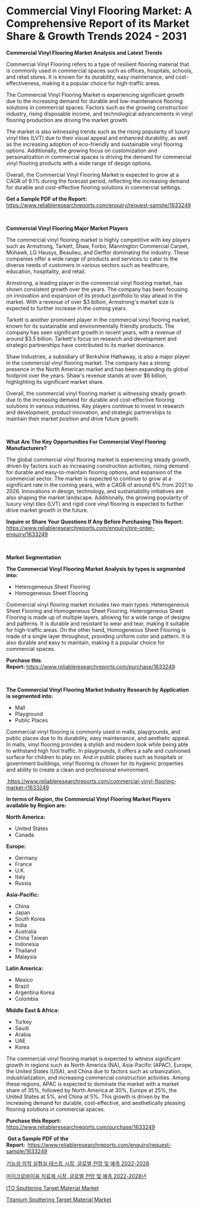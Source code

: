 <p><h1>Commercial Vinyl Flooring Market: A Comprehensive Report of its Market Share & Growth Trends 2024 - 2031</h1></p><p><strong>Commercial Vinyl Flooring Market Analysis and Latest Trends</strong></p>
<p><p>Commercial Vinyl Flooring refers to a type of resilient flooring material that is commonly used in commercial spaces such as offices, hospitals, schools, and retail stores. It is known for its durability, easy maintenance, and cost-effectiveness, making it a popular choice for high-traffic areas.</p><p>The Commercial Vinyl Flooring Market is experiencing significant growth due to the increasing demand for durable and low-maintenance flooring solutions in commercial spaces. Factors such as the growing construction industry, rising disposable income, and technological advancements in vinyl flooring production are driving the market growth.</p><p>The market is also witnessing trends such as the rising popularity of luxury vinyl tiles (LVT) due to their visual appeal and enhanced durability, as well as the increasing adoption of eco-friendly and sustainable vinyl flooring options. Additionally, the growing focus on customization and personalization in commercial spaces is driving the demand for commercial vinyl flooring products with a wide range of design options.</p><p>Overall, the Commercial Vinyl Flooring Market is expected to grow at a CAGR of 9.1% during the forecast period, reflecting the increasing demand for durable and cost-effective flooring solutions in commercial settings.</p></p>
<p><strong>Get a Sample PDF of the Report:&nbsp;</strong> <a href="https://www.reliableresearchreports.com/enquiry/request-sample/1633249">https://www.reliableresearchreports.com/enquiry/request-sample/1633249</a></p>
<p>&nbsp;</p>
<p><strong>Commercial Vinyl Flooring Major Market Players</strong></p>
<p><p>The commercial vinyl flooring market is highly competitive with key players such as Armstrong, Tarkett, Shaw, Forbo, Mannington Commercial Carpet, Mohawk, LG Hausys, Beaulieu, and Gerflor dominating the industry. These companies offer a wide range of products and services to cater to the diverse needs of customers in various sectors such as healthcare, education, hospitality, and retail.</p><p>Armstrong, a leading player in the commercial vinyl flooring market, has shown consistent growth over the years. The company has been focusing on innovation and expansion of its product portfolio to stay ahead in the market. With a revenue of over $3 billion, Armstrong's market size is expected to further increase in the coming years.</p><p>Tarkett is another prominent player in the commercial vinyl flooring market, known for its sustainable and environmentally friendly products. The company has seen significant growth in recent years, with a revenue of around $3.5 billion. Tarkett's focus on research and development and strategic partnerships have contributed to its market dominance.</p><p>Shaw Industries, a subsidiary of Berkshire Hathaway, is also a major player in the commercial vinyl flooring market. The company has a strong presence in the North American market and has been expanding its global footprint over the years. Shaw's revenue stands at over $6 billion, highlighting its significant market share.</p><p>Overall, the commercial vinyl flooring market is witnessing steady growth due to the increasing demand for durable and cost-effective flooring solutions in various industries. Key players continue to invest in research and development, product innovation, and strategic partnerships to maintain their market position and drive future growth.</p></p>
<p>&nbsp;</p>
<p><strong>What Are The Key Opportunities For Commercial Vinyl Flooring Manufacturers?</strong></p>
<p><p>The global commercial vinyl flooring market is experiencing steady growth, driven by factors such as increasing construction activities, rising demand for durable and easy-to-maintain flooring options, and expansion of the commercial sector. The market is expected to continue to grow at a significant rate in the coming years, with a CAGR of around 6% from 2021 to 2026. Innovations in design, technology, and sustainability initiatives are also shaping the market landscape. Additionally, the growing popularity of luxury vinyl tiles (LVT) and rigid core vinyl flooring is expected to further drive market growth in the future.</p></p>
<p><strong>Inquire or Share Your Questions If Any Before Purchasing This Report:</strong> <a href="https://www.reliableresearchreports.com/enquiry/pre-order-enquiry/1633249">https://www.reliableresearchreports.com/enquiry/pre-order-enquiry/1633249</a></p>
<p>&nbsp;</p>
<p><strong>Market Segmentation</strong></p>
<p><strong>The Commercial Vinyl Flooring Market Analysis by types is segmented into:</strong></p>
<p><ul><li>Heterogeneous Sheet Flooring</li><li>Homogeneous Sheet Flooring</li></ul></p>
<p><p>Commercial vinyl flooring market includes two main types: Heterogeneous Sheet Flooring and Homogeneous Sheet Flooring. Heterogeneous Sheet Flooring is made up of multiple layers, allowing for a wide range of designs and patterns. It is durable and resistant to wear and tear, making it suitable for high-traffic areas. On the other hand, Homogeneous Sheet Flooring is made of a single layer throughout, providing uniform color and pattern. It is also durable and easy to maintain, making it a popular choice for commercial spaces.</p></p>
<p><strong>Purchase this Report:&nbsp;</strong><a href="https://www.reliableresearchreports.com/purchase/1633249">https://www.reliableresearchreports.com/purchase/1633249</a></p>
<p>&nbsp;</p>
<p><strong>The Commercial Vinyl Flooring Market Industry Research by Application is segmented into:</strong></p>
<p><ul><li>Mall</li><li>Playground</li><li>Public Places</li></ul></p>
<p><p>Commercial vinyl flooring is commonly used in malls, playgrounds, and public places due to its durability, easy maintenance, and aesthetic appeal. In malls, vinyl flooring provides a stylish and modern look while being able to withstand high foot traffic. In playgrounds, it offers a safe and cushioned surface for children to play on. And in public places such as hospitals or government buildings, vinyl flooring is chosen for its hygienic properties and ability to create a clean and professional environment.</p></p>
<p><a href="https://www.reliableresearchreports.com/commercial-vinyl-flooring-market-r1633249">&nbsp;https://www.reliableresearchreports.com/commercial-vinyl-flooring-market-r1633249</a></p>
<p><strong>In terms of Region, the Commercial Vinyl Flooring Market Players available by Region are:</strong></p>
<p>
    <p> <strong> North America: </strong>
        <ul>
            <li>United States</li>
            <li>Canada</li>
        </ul>
        </p> 
    <p> <strong> Europe: </strong>
        <ul>
            <li>Germany</li>
            <li>France</li>
            <li>U.K.</li>
            <li>Italy</li>
            <li>Russia</li>
        </ul>
        </p> 
    <p> <strong> Asia-Pacific: </strong>
        <ul>
            <li>China</li>
            <li>Japan</li>
            <li>South Korea</li>
            <li>India</li>
            <li>Australia</li>
            <li>China Taiwan</li>
            <li>Indonesia</li>
            <li>Thailand</li>
            <li>Malaysia</li>
        </ul>
        </p> 
    <p> <strong> Latin America: </strong>
        <ul>
            <li>Mexico</li>
            <li>Brazil</li>
            <li>Argentina Korea</li>
            <li>Colombia</li>
        </ul>
        </p> 
    <p> <strong> Middle East & Africa: </strong>
        <ul>
            <li>Turkey</li>
            <li>Saudi</li>
            <li>Arabia</li>
            <li>UAE</li>
            <li>Korea</li>
        </ul>
    </p>
    </p>
<p><p>The commercial vinyl flooring market is expected to witness significant growth in regions such as North America (NA), Asia-Pacific (APAC), Europe, the United States (USA), and China due to factors such as urbanization, industrialization, and increasing commercial construction activities. Among these regions, APAC is expected to dominate the market with a market share of 35%, followed by North America at 30%, Europe at 25%, the United States at 5%, and China at 5%. This growth is driven by the increasing demand for durable, cost-effective, and aesthetically pleasing flooring solutions in commercial spaces.</p></p>
<p><strong>Purchase this Report: </strong><a href="https://www.reliableresearchreports.com/purchase/1633249">https://www.reliableresearchreports.com/purchase/1633249</a></p>
<p>&nbsp;<strong>Get a Sample PDF of the Report:&nbsp;&nbsp;</strong><a href="https://www.reliableresearchreports.com/enquiry/request-sample/1633249">https://www.reliableresearchreports.com/enquiry/request-sample/1633249</a></p>
<p><strong></strong></p>
<p><p><a href="https://github.com/nhaiquang84/Market-Research-Report-List-1/blob/main/2970717131158.md">기능성 의학 실험실 테스트 시장, 글로벌 전망 및 예측 2022-2028</a></p><p><a href="https://github.com/airdroplover110/Market-Research-Report-List-1/blob/main/7547812131159.md">마이크로바이옴 치료제 시장, 글로벌 전망 및 예측 2022-2028년</a></p><p><a href="https://github.com/prosalinda88/Market-Research-Report-List-5/blob/main/ito-sputtering-target-material-market.md">ITO Sputtering Target Material Market</a></p><p><a href="https://github.com/NorbertYates/Market-Research-Report-List-6/blob/main/titanium-sputtering-target-material-market.md">Titanium Sputtering Target Material Market</a></p></p>